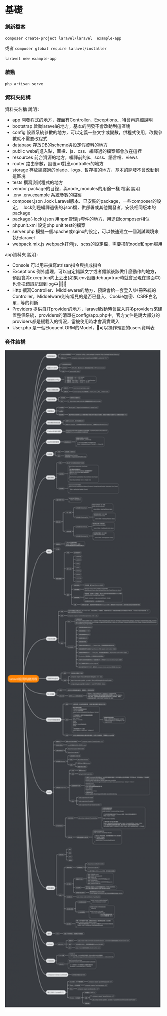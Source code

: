 #  基礎

### 創新檔案

`composer create-project laravel/laravel  example-app`

或者
`composer global require laravel/installer`

`laravel new example-app`

### 啟動
`php artisan serve`


### 資料夾結構

資料夾名稱	說明 :

- app	開發程式的地方，裡面有Controller、Exceptions… 待會再詳細說明
- bootstrap	啟動laravel的地方，基本的開發不會改動到這區塊
- config	設置系統參數的地方，可以定義一些文字或變數，供程式使用，改變參數就不需要改程式
- database	存放DB的scheme與設定假資料的地方
- public	web的進入點，圖檔、js、css、編譯過的檔案都會放在這裡
- resources	前台資源的地方，編譯前的js、scss、語言檔、views
- router	路由參數，設置url對應controller的地方
- storage	存放編譯過的blade、logs、暫存檔的地方，基本的開發不會改動到這區塊
- tests	撰寫測試程式的地方
- vendor	package的目錄，與node_modules的用途一樣
檔案	說明
- .env .env.example	系統參數的檔案
- composer.json .lock	Laravel版本、已安裝的package，一些composer的設定， .lock則是編譯過後的.json檔，供部署或其他開發者，安裝相同版本的package
- package(-lock).json	用npm管理js套件的地方，用途跟composer相似
- phpunit.xml	設定php unit test的檔案
- server.php	模擬一個apache或nginx的設定，可以快速建立一個測試環境來執行laravel
- webpack.mix.js	webpack打包js、scss的設定檔，需要搭配node和npm服用

app資料夾	說明 :

- Console	可以用來撰寫atrisan指令與排成指令
- Exceptions	例外處理，可以自定錯誤文字或者錯誤後該做什麼動作的地方，預設會將exception向上丟出(如果.env設置debug=true時就會呈現在畫面中)也會把錯誤記錄到log中
- Http	撰寫Controller、Middleware的地方，預設會給一套登入/註冊系統的Controller，Middelware則有常見的是否已登入、Cookie加密、CSRF白名單…等的判斷
- Providers	提供自訂provider的地方，laravel啟動時會載入許多providers來建置整個系統，providers的清單在config/app.php中，官方文件是說大部分的providers都是緩載入的情況，當被使用時才會真實載入
- User.php	是一個Eloquent ORM的Model，可以操作預設的users資料表

### 套件結構

<img src="laravle_struture.png" width="500">
